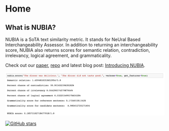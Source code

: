 # Home

## What is NUBIA? 


NUBIA is a SoTA text similarity metric. It stands for NeUral Based Interchangeability Assessor. In addition to returning an interchangeability score, NUBIA also returns scores for semantic relation, contradiction, irrelevancy, logical agreement, and grammaticality. 

Check out our [paper](https://arxiv.org/abs/2004.14667), [repo](https://github.com/wl-research/nubia) and latest blog post: [Introducing NUBIA](https://wl-research.github.io/blog/2020/04/29/introducing-nubia.html).

<img src="images/demo-notebook.png" />


[![GitHub stars](https://img.shields.io/github/stars/wl-research/nubia.svg?style=social&label=Star&maxAge=2592000)](https://GitHub.com/wl-research/nubia/stargazers/)

